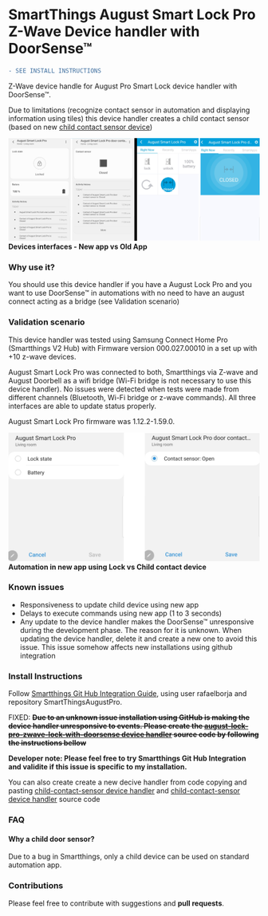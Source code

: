 # SmartThings August Smart Lock Pro Z-Wave Device handler with DoorSense™

```diff
- SEE INSTALL INSTRUCTIONS
```

Z-Wave device handle for August Pro Smart Lock device handler with DoorSense™.

Due to limitations (recognize contact sensor in automation and displaying information using tiles) this device handler creates a child contact sensor (based on new [child contact sensor device]( https://github.com/SmartThingsCommunity/SmartThingsPublic/blob/master/devicetypes/smartthings/child-contact-sensor.src/child-contact-sensor.groovy))

![Devices interfaces - New app vs Old App](images/screenshots/lock_and_child_device_new_vs_old_app.png)
**Devices interfaces - New app vs Old App**


### Why use it?

You should use this device handler if you have a August Lock Pro and you want to use DoorSense™ in automations with no need to have an august connect acting as a bridge (see Validation scenario)

### Validation scenario 
This device handler was tested using Samsung Connect Home Pro (Smartthings V2 Hub) with Firmware version	000.027.00010 in a set up with +10 z-wave devices.

August Smart Lock Pro was connected to both, Smartthings via Z-wave and August Doorbell as a wifi bridge (Wi-Fi bridge is not necessary to use this device handler). No issues were detected when tests were made from different channels (Bluetooth, Wi-Fi bridge or z-wave commands). All three interfaces are able to update status properly.

August Smart Lock Pro firmware was 1.12.2-1.59.0.


![Automation in new app using Lock vs Child contact device](images/screenshots/automation_in_new_app_lock_vs_child_device.png)
**Automation in new app using Lock vs Child contact device**


### Known issues
- Responsiveness to update child device using new app
- Delays to execute commands using new app (1 to 3 seconds)
- Any update to the device handler makes the DoorSense™ unresponsive during the development phase. The reason for it is unknown. When updating the device handler, delete it and create a new one to avoid this issue. This issue somehow affects new installations using github integration

### Install Instructions

Follow [Smartthings Git Hub Integration Guide](https://docs.smartthings.com/en/latest/tools-and-ide/github-integration.html), using user rafaelborja and repository SmartThingsAugustPro.

FIXED: ~~**Due to an unknown issue installation using GitHub is making the device handler unresponsive to events. Please create the [august-lock-pro-zwave-lock-with-doorsense device handler]( devicetypes/rafaelborja/august-lock-pro-zwave-lock-with-doorsense.src/august-lock-pro-zwave-lock-with-doorsense.groovy) source code by following the instructions bellow**~~

**Developer note: Please feel free to try Smartthings Git Hub Integration and validite if this issue is specific to my installation.**

You can also create create a new decive handler from code copying and pasting [child-contact-sensor device handler](devicetypes/rafaelborja/child-contact-sensor.src/child-contact-sensor.groovy) and [child-contact-sensor device handler]( devicetypes/rafaelborja/august-lock-pro-zwave-lock-with-doorsense.src/august-lock-pro-zwave-lock-with-doorsense.groovy) source code
### FAQ
#### Why a child door sensor?
Due to a bug in Smartthings, only a child device can be used on standard automation app.

### Contributions
Please feel free to contribute with suggestions and **pull requests**.
